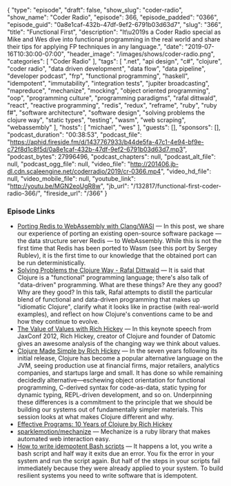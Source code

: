 {
  "type": "episode",
  "draft": false,
  "show_slug": "coder-radio",
  "show_name": "Coder Radio",
  "episode": 366,
  "episode_padded": "0366",
  "episode_guid": "0a8e1caf-432b-47df-9ef2-6791b03d63d7",
  "slug": "366",
  "title": "Functional First",
  "description": "It\u2019s a Coder Radio special as Mike and Wes dive into functional programming in the real world and share their tips for applying FP techniques in any language.",
  "date": "2019-07-16T10:30:00-07:00",
  "header_image": "/images/shows/coder-radio.png",
  "categories": [
    "Coder Radio"
  ],
  "tags": [
    ".net",
    "api design",
    "c#",
    "clojure",
    "coder radio",
    "data driven development",
    "data flow",
    "data pipeline",
    "developer podcast",
    "frp",
    "functional programming",
    "haskell",
    "idempotent",
    "immutability",
    "integration tests",
    "jupiter broadcasting",
    "mapreduce",
    "mechanize",
    "mocking",
    "object oriented programming",
    "oop",
    "programming culture",
    "programming paradigms",
    "rafal dittwald",
    "react",
    "reactive programming",
    "redis",
    "redux",
    "reframe",
    "ruby",
    "ruby f#",
    "software architecture",
    "software design",
    "solving problems the clojure way",
    "static types",
    "testing",
    "wasm",
    "web scraping",
    "webassembly"
  ],
  "hosts": [
    "michael",
    "wes"
  ],
  "guests": [],
  "sponsors": [],
  "podcast_duration": "00:38:53",
  "podcast_file": "https://aphid.fireside.fm/d/1437767933/b44de5fa-47c1-4e94-bf9e-c72f8d1c8f5d/0a8e1caf-432b-47df-9ef2-6791b03d63d7.mp3",
  "podcast_bytes": 27996496,
  "podcast_chapters": null,
  "podcast_alt_file": null,
  "podcast_ogg_file": null,
  "video_file": "http://201406.jb-dl.cdn.scaleengine.net/coderradio/2019/cr-0366.mp4",
  "video_hd_file": null,
  "video_mobile_file": null,
  "youtube_link": "http://youtu.be/MGN2eoUgR8w",
  "jb_url": "/132817/functional-first-coder-radio-366/",
  "fireside_url": "/366"
}


### Episode Links

  * [Porting Redis to WebAssembly with Clang/WASI](https://medium.com/fluence-network/porting-redis-to-webassembly-with-clang-wasi-af99b264ca8 "Porting Redis to WebAssembly with Clang/WASI") — In this post, we share our experience of porting an existing open-source software package — the data structure server Redis — to WebAssembly. While this is not the first time that Redis has been ported to Wasm (see this port by Sergey Rublev), it is the first time to our knowledge that the obtained port can be run deterministically.
  * [Solving Problems the Clojure Way - Rafal Dittwald](https://www.youtube.com/watch?v=vK1DazRK_a0 "Solving Problems the Clojure Way - Rafal Dittwald") — It is said that Clojure is a "functional" programming language; there's also talk of "data-driven" programming. What are these things? Are they any good? Why are they good? In this talk, Rafal attempts to distill the particular blend of functional and data-driven programming that makes up "idiomatic Clojure", clarify what it looks like in practise (with real-world examples), and reflect on how Clojure's conventions came to be and how they continue to evolve.
  * [The Value of Values with Rich Hickey](https://www.youtube.com/watch?v=-6BsiVyC1kM "The Value of Values with Rich Hickey") — In this keynote speech from JaxConf 2012, Rich Hickey, creator of Clojure and founder of Datomic gives an awesome analysis of the changing way we think about values.
  * [Clojure Made Simple by Rich Hickey](https://www.youtube.com/watch?v=VSdnJDO-xdg "Clojure Made Simple by Rich Hickey") — In the seven years following its initial release, Clojure has become a popular alternative language on the JVM, seeing production use at financial firms, major retailers, analytics companies, and startups large and small. It has done so while remaining decidedly alternative—eschewing object orientation for functional programming, C-derived syntax for code-as-data, static typing for dynamic typing, REPL-driven development, and so on. Underpinning these differences is a commitment to the principle that we should be building our systems out of fundamentally simpler materials. This session looks at what makes Clojure different and why.
  * [Effective Programs: 10 Years of Clojure by Rich Hickey](https://www.youtube.com/watch?v=2V1FtfBDsLU "Effective Programs: 10 Years of Clojure by Rich Hickey")
  * [sparklemotion/mechanize](https://github.com/sparklemotion/mechanize "sparklemotion/mechanize") — Mechanize is a ruby library that makes automated web interaction easy.
  * [How to write idempotent Bash scripts](https://arslan.io/2019/07/03/how-to-write-idempotent-bash-scripts/ "How to write idempotent Bash scripts") — It happens a lot, you write a bash script and half way it exits due an error. You fix the error in your system and run the script again. But half of the steps in your scripts fail immediately because they were already applied to your system. To build resilient systems you need to write software that is idempotent.


